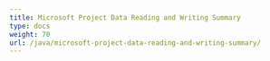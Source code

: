 ```yaml
---
title: Microsoft Project Data Reading and Writing Summary
type: docs
weight: 70
url: /java/microsoft-project-data-reading-and-writing-summary/
---
```

